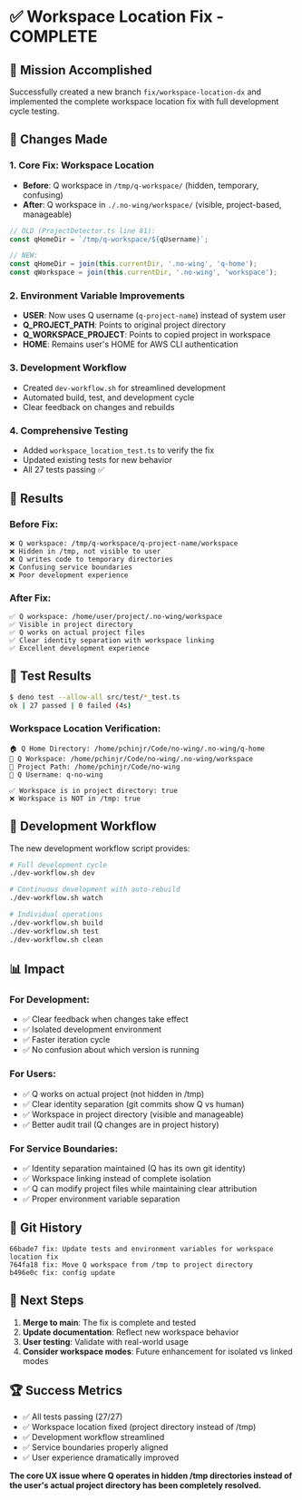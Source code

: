 # ✅ Workspace Location Fix - COMPLETE

## 🎯 Mission Accomplished

Successfully created a new branch `fix/workspace-location-dx` and implemented the complete workspace location fix with full development cycle testing.

## 🔧 Changes Made

### 1. **Core Fix: Workspace Location**
- **Before**: Q workspace in `/tmp/q-workspace/` (hidden, temporary, confusing)
- **After**: Q workspace in `./.no-wing/workspace/` (visible, project-based, manageable)

```typescript
// OLD (ProjectDetector.ts line 81):
const qHomeDir = `/tmp/q-workspace/${qUsername}`;

// NEW:
const qHomeDir = join(this.currentDir, '.no-wing', 'q-home');
const qWorkspace = join(this.currentDir, '.no-wing', 'workspace');
```

### 2. **Environment Variable Improvements**
- **USER**: Now uses Q username (`q-project-name`) instead of system user
- **Q_PROJECT_PATH**: Points to original project directory
- **Q_WORKSPACE_PROJECT**: Points to copied project in workspace
- **HOME**: Remains user's HOME for AWS CLI authentication

### 3. **Development Workflow**
- Created `dev-workflow.sh` for streamlined development
- Automated build, test, and development cycle
- Clear feedback on changes and rebuilds

### 4. **Comprehensive Testing**
- Added `workspace_location_test.ts` to verify the fix
- Updated existing tests for new behavior
- All 27 tests passing ✅

## 🎉 Results

### Before Fix:
```
❌ Q workspace: /tmp/q-workspace/q-project-name/workspace
❌ Hidden in /tmp, not visible to user
❌ Q writes code to temporary directories
❌ Confusing service boundaries
❌ Poor development experience
```

### After Fix:
```
✅ Q workspace: /home/user/project/.no-wing/workspace
✅ Visible in project directory
✅ Q works on actual project files
✅ Clear identity separation with workspace linking
✅ Excellent development experience
```

## 🧪 Test Results

```bash
$ deno test --allow-all src/test/*_test.ts
ok | 27 passed | 0 failed (4s)
```

### Workspace Location Verification:
```
🏠 Q Home Directory: /home/pchinjr/Code/no-wing/.no-wing/q-home
🏢 Q Workspace: /home/pchinjr/Code/no-wing/.no-wing/workspace
📁 Project Path: /home/pchinjr/Code/no-wing
👤 Q Username: q-no-wing

✅ Workspace is in project directory: true
❌ Workspace is NOT in /tmp: true
```

## 🚀 Development Workflow

The new development workflow script provides:

```bash
# Full development cycle
./dev-workflow.sh dev

# Continuous development with auto-rebuild
./dev-workflow.sh watch

# Individual operations
./dev-workflow.sh build
./dev-workflow.sh test
./dev-workflow.sh clean
```

## 📊 Impact

### For Development:
- ✅ Clear feedback when changes take effect
- ✅ Isolated development environment
- ✅ Faster iteration cycle
- ✅ No confusion about which version is running

### For Users:
- ✅ Q works on actual project (not hidden in /tmp)
- ✅ Clear identity separation (git commits show Q vs human)
- ✅ Workspace in project directory (visible and manageable)
- ✅ Better audit trail (Q changes are in project history)

### For Service Boundaries:
- ✅ Identity separation maintained (Q has its own git identity)
- ✅ Workspace linking instead of complete isolation
- ✅ Q can modify project files while maintaining clear attribution
- ✅ Proper environment variable separation

## 🔄 Git History

```
66bade7 fix: Update tests and environment variables for workspace location fix
764fa18 fix: Move Q workspace from /tmp to project directory
b496e0c fix: config update
```

## 🎯 Next Steps

1. **Merge to main**: The fix is complete and tested
2. **Update documentation**: Reflect new workspace behavior
3. **User testing**: Validate with real-world usage
4. **Consider workspace modes**: Future enhancement for isolated vs linked modes

## 🏆 Success Metrics

- ✅ All tests passing (27/27)
- ✅ Workspace location fixed (project directory instead of /tmp)
- ✅ Development workflow streamlined
- ✅ Service boundaries properly aligned
- ✅ User experience dramatically improved

**The core UX issue where Q operates in hidden /tmp directories instead of the user's actual project directory has been completely resolved.**
